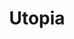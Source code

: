 ---
title: "Utopia"
summary: "US American rock band formed in 1973 by . During its first three years, the group was a progressive rock band with a somewhat fluid membership known as Todd Rundgren's Utopia. Most of the members in this early incarnation also played on Rundgren's solo albums of the period up to 1975. By 1976, the group was known simply as Utopia and was a stable quartet of Todd Rundgren, Kasim Sulton, Roger Powell and John \"Willie\" Wilcox. This version of the group gradually abandoned prog-rock for straightforward rock and pop. In 1980, they had a top 40 hit with \"Set Me Free\". Though often thought of as a Rundgren-oriented project, all four members of Utopia wrote, sang, produced and performed on their albums; \"Set Me Free\", for example, was sung by Sulton. The group broke up in 1986, but reunited briefly in 1992. More recently, beginning in 2011 the earlier prog-rock incarnation known as Todd Rundgren's Utopia was revived for a series of live shows."
image: "utopia.jpg"
apple_music_artist_url: "https://music.apple.com/gb/artist/utopia/1167261914"
---